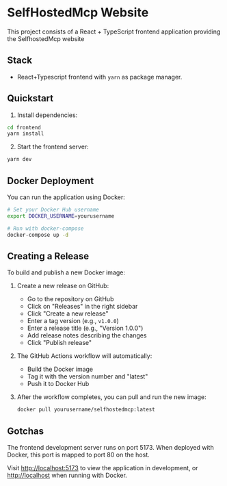 # SelfHostedMcp Website

This project consists of a React + TypeScript frontend application providing the SelfhostedMcp website

## Stack

- React+Typescript frontend with `yarn` as package manager.

## Quickstart

1. Install dependencies:

```bash
cd frontend
yarn install
```

2. Start the frontend server:

```bash
yarn dev
```

## Docker Deployment

You can run the application using Docker:

```bash
# Set your Docker Hub username
export DOCKER_USERNAME=yourusername

# Run with docker-compose
docker-compose up -d
```

## Creating a Release

To build and publish a new Docker image:

1. Create a new release on GitHub:
   - Go to the repository on GitHub
   - Click on "Releases" in the right sidebar
   - Click "Create a new release"
   - Enter a tag version (e.g., `v1.0.0`)
   - Enter a release title (e.g., "Version 1.0.0")
   - Add release notes describing the changes
   - Click "Publish release"

2. The GitHub Actions workflow will automatically:
   - Build the Docker image
   - Tag it with the version number and "latest"
   - Push it to Docker Hub

3. After the workflow completes, you can pull and run the new image:
   ```bash
   docker pull yourusername/selfhostedmcp:latest
   ```

## Gotchas

The frontend development server runs on port 5173. When deployed with Docker, this port is mapped to port 80 on the host.

Visit <http://localhost:5173> to view the application in development, or <http://localhost> when running with Docker.
